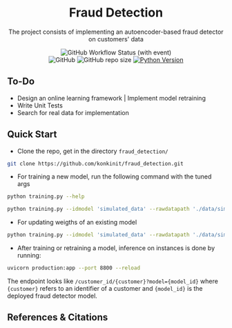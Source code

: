<h1 align="center">
    Fraud Detection
    <br/>
</h1>

<p align="center">
    The project consists of implementing an autoencoder-based fraud detector 
    on customers' data
</p>

<p align="center">
    <img alt="GitHub Workflow Status (with event)" src="https://img.shields.io/github/actions/workflow/status/konkinit/fraud_detection/cicd_workflow.yaml?style=for-the-badge&label=Lint%20%26%20Test%20">
    <br/>
    <img alt="GitHub" src="https://img.shields.io/github/license/konkinit/fraud_detection?style=for-the-badge">
    <img alt="GitHub repo size" src="https://img.shields.io/github/repo-size/konkinit/fraud_detection?style=for-the-badge">
    <a href="https://www.python.org/downloads/release/python-3100/" target="_blank">
        <img src="https://img.shields.io/badge/python-3.10-blue.svg?style=for-the-badge" alt="Python Version"/>
    </a>
</p>


## To-Do

- Design an online learning framework | Implement model retraining
- Write Unit Tests
- Search for real data for implementation


## Quick Start

- Clone the repo, get in the directory `fraud_detection/` 
```bash
git clone https://github.com/konkinit/fraud_detection.git
```

- For training a new model, run the following command with the tuned args
```bash
python training.py --help
```
```bash
python training.py --idmodel 'simulated_data' --rawdatapath './data/simulated_data_raw.gzip' --splitfrac 0.7 0.2 0.1 --codedim 35 --hiddendim 150 --lr 1e-3 --nepochs 50 --mode 'train'
```

- For updating weigths of an existing model
```bash
python training.py --idmodel 'simulated_data' --rawdatapath './data/simulated_data_raw_new_arrival.gzip' --splitfrac 0.7 0.2 0.1 --codedim 35 --hiddendim 150 --lr 1e-3 --nepochs 50 --mode 'retrain'
```

- After training or retraining a model, inference on instances is done by running: 
```bash
uvicorn production:app --port 8800 --reload
```
The endpoint looks like `/customer_id/{customer}?model={model_id}` where `{customer}` 
refers to an identifier of a customer and `{model_id}` is the deployed fraud detector model.

## References & Citations

